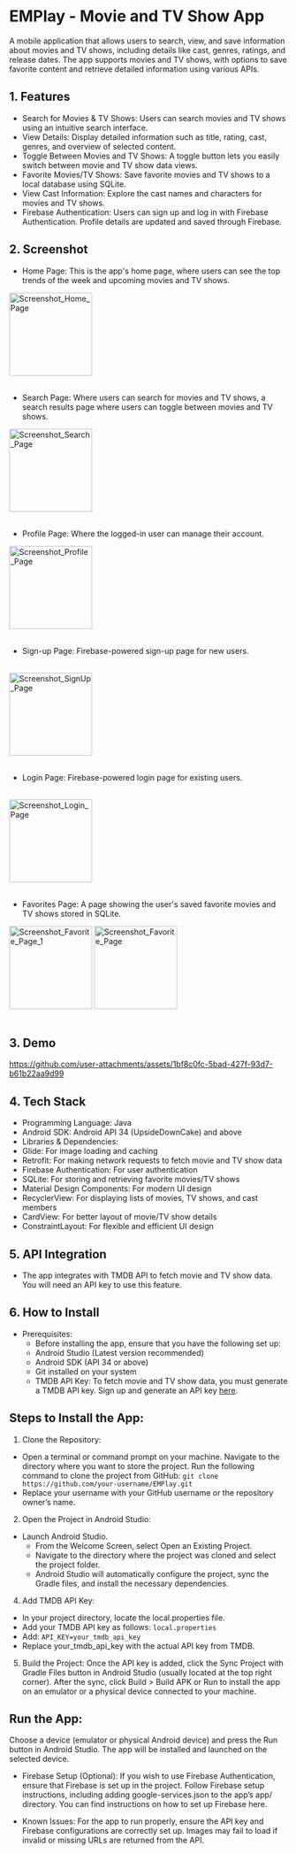 # EMPlay - Movie and TV Show App
A mobile application that allows users to search, view, and save information about movies and TV shows, including details like cast, genres, ratings, and release dates. 
The app supports movies and TV shows, with options to save favorite content and retrieve detailed information using various APIs.

## 1. Features
- Search for Movies & TV Shows: Users can search movies and TV shows using an intuitive search interface.
- View Details: Display detailed information such as title, rating, cast, genres, and overview of selected content.
- Toggle Between Movies and TV Shows: A toggle button lets you easily switch between movie and TV show data views.
- Favorite Movies/TV Shows: Save favorite movies and TV shows to a local database using SQLite.
- View Cast Information: Explore the cast names and characters for movies and TV shows.
- Firebase Authentication: Users can sign up and log in with Firebase Authentication. Profile details are updated and saved through Firebase.

## 2. Screenshot
- Home Page: This is the app's home page, where users can see the top trends of the week and upcoming  movies and TV shows.
  <br>
<img src="https://github.com/user-attachments/assets/fd564b29-c3cc-48ec-8a7b-452452bc3495" alt="Screenshot_Home_Page" width="150"/>
<br><br>

- Search Page: Where users can search for movies and TV shows, a search results page where users can toggle between movies and TV shows.
  <br>
<img src="https://github.com/user-attachments/assets/e92980bd-c330-4dc3-8dfe-a99259d83fe1" alt="Screenshot_Search_Page" width="150"/>
<br><br>

- Profile Page: Where the logged-in user can manage their account.
  <br>
<img src="https://github.com/user-attachments/assets/027bc84a-6d2b-4e3e-8e01-e0afc0f7aaac" alt="Screenshot_Profile_Page" width="150"/>
<br><br>

- Sign-up Page: Firebase-powered sign-up page for new users.
 <br>
<img src="https://github.com/user-attachments/assets/9a3df08a-ff68-4dd6-98f1-7238c9f7e1cc" alt="Screenshot_SignUp_Page" width="150"/>
<br><br>

- Login Page: Firebase-powered login page for existing users.
 <br>
<img src="https://github.com/user-attachments/assets/81f2bf75-00d1-4091-ae66-e6791f200af4" alt="Screenshot_Login_Page" width="150"/>
<br><br>

- Favorites Page: A page showing the user's saved favorite movies and TV shows stored in SQLite.
  <br>
<img src="https://github.com/user-attachments/assets/71bb827a-b758-4a57-87d9-02b6de0a45c6" alt="Screenshot_Favorite_Page_1" width="150"/>
<img src="https://github.com/user-attachments/assets/e7c282dd-a9a9-4461-912e-a38d42409df2" alt="Screenshot_Favorite_Page" width="150"/>
<br><br>

## 3. Demo



https://github.com/user-attachments/assets/1bf8c0fc-5bad-427f-93d7-b61b22aa9d99



## 4. Tech Stack
- Programming Language: Java
- Android SDK: Android API 34 (UpsideDownCake) and above
- Libraries & Dependencies:
- Glide: For image loading and caching
- Retrofit: For making network requests to fetch movie and TV show data
- Firebase Authentication: For user authentication
- SQLite: For storing and retrieving favorite movies/TV shows
- Material Design Components: For modern UI design
- RecyclerView: For displaying lists of movies, TV shows, and cast members
- CardView: For better layout of movie/TV show details
- ConstraintLayout: For flexible and efficient UI design

## 5. API Integration
- The app integrates with TMDB API to fetch movie and TV show data. You will need an API key to use this feature.
  
## 6. How to Install
- Prerequisites:
  - Before installing the app, ensure that you have the following set up:
  - Android Studio (Latest version recommended)
  - Android SDK (API 34 or above)
  - Git installed on your system
  - TMDB API Key: To fetch movie and TV show data, you must generate a TMDB API key. Sign up and generate an API key [here](https://www.themoviedb.org/).

## Steps to Install the App:
1. Clone the Repository:
  - Open a terminal or command prompt on your machine.
Navigate to the directory where you want to store the project.
Run the following command to clone the project from GitHub:  ```git clone https://github.com/your-username/EMPlay.git```
  - Replace your username with your GitHub username or the repository owner’s name.
  
2. Open the Project in Android Studio:
- Launch Android Studio.
  - From the Welcome Screen, select Open an Existing Project.
  - Navigate to the directory where the project was cloned and select the project folder.
  - Android Studio will automatically configure the project, sync the Gradle files, and install the necessary dependencies.
  
4. Add TMDB API Key:
  - In your project directory, locate the local.properties file.
  - Add your TMDB API key as follows:  ```local.properties```
  - Add:   ```API_KEY=your_tmdb_api_key```
  - Replace your_tmdb_api_key with the actual API key from TMDB.
  
5. Build the Project:
Once the API key is added, click the Sync Project with Gradle Files button in Android Studio (usually located at the top right corner).
After the sync, click Build > Build APK or Run to install the app on an emulator or a physical device connected to your machine.

## Run the App:

Choose a device (emulator or physical Android device) and press the Run button in Android Studio. The app will be installed and launched on the selected device.
- Firebase Setup (Optional): If you wish to use Firebase Authentication, ensure that Firebase is set up in the project. Follow Firebase setup instructions, including adding google-services.json to the app’s app/ directory. You can find instructions on how to set up Firebase here.
  
- Known Issues: For the app to run properly, ensure the API key and Firebase configurations are correctly set up. Images may fail to load if invalid or missing URLs are returned from the API.








